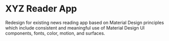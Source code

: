 # XYZ Reader App 
Redesign for existing news reading app based on Material Design principles which include consistent and meaningful use of Material Design UI components, fonts, color, motion, and surfaces.

